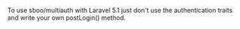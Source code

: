 To use sboo/multiauth with Laravel 5.1 just don't use the authentication traits
and write your own postLogin() method.
